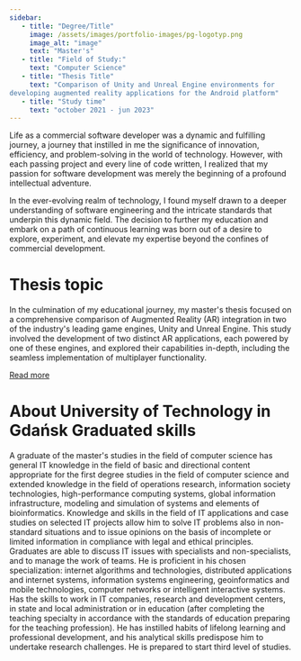 ```yaml
---
sidebar:
   - title: "Degree/Title"
     image: /assets/images/portfolio-images/pg-logotyp.png
     image_alt: "image"
     text: "Master's"
   - title: "Field of Study:"
     text: "Computer Science"
   - title: "Thesis Title"
     text: "Comparison of Unity and Unreal Engine environments for
developing augmented reality applications for the Android platform"
   - title: "Study time"
     text: "october 2021 - jun 2023"
---
```


Life as a commercial software developer was a dynamic and fulfilling journey, a journey that instilled in me the significance of innovation, efficiency, and problem-solving in the world of technology. However, with each passing project and every line of code written, I realized that my passion for software development was merely the beginning of a profound intellectual adventure.

In the ever-evolving realm of technology, I found myself drawn to a deeper understanding of software engineering and the intricate standards that underpin this dynamic field. The decision to further my education and embark on a path of continuous learning was born out of a desire to explore, experiment, and elevate my expertise beyond the confines of commercial development.

# Thesis topic

In the culmination of my educational journey, my master's thesis focused on a comprehensive comparison of Augmented Reality (AR) integration in two of the industry's leading game engines, Unity and Unreal Engine. This study involved the development of two distinct AR applications, each powered by one of these engines, and explored their capabilities in-depth, including the seamless implementation of multiplayer functionality.

<a href="/portfolio/board-heroes-battle" class="btn btn--primary">Read more</a> 

# About University of Technology in Gdańsk Graduated skills

 A graduate of the master's studies in the field of computer science has general IT knowledge in the field of basic and directional content appropriate for the first degree studies in the field of computer science and extended knowledge in the field of operations research, information society technologies, high-performance computing systems, global information infrastructure, modeling and simulation of systems and elements of bioinformatics. Knowledge and skills in the field of IT applications and case studies on selected IT projects allow him to solve IT problems also in non-standard situations and to issue opinions on the basis of incomplete or limited information in compliance with legal and ethical principles. Graduates are able to discuss IT issues with specialists and non-specialists, and to manage the work of teams. He is proficient in his chosen specialization: internet algorithms and technologies, distributed applications and internet systems, information systems engineering, geoinformatics and mobile technologies, computer networks or intelligent interactive systems. Has the skills to work in IT companies, research and development centers, in state and local administration or in education (after completing the teaching specialty in accordance with the standards of education preparing for the teaching profession). He has instilled habits of lifelong learning and professional development, and his analytical skills predispose him to undertake research challenges. He is prepared to start third level of studies.

 